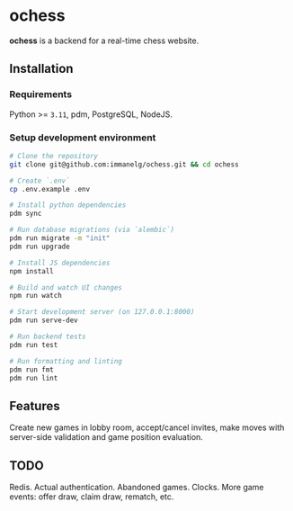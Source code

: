 # ochess

**ochess** is a backend for a real-time chess website.

## Installation
### Requirements
Python >= `3.11`, pdm, PostgreSQL, NodeJS. 

### Setup development environment
```bash
# Clone the repository
git clone git@github.com:immanelg/ochess.git && cd ochess

# Create `.env`
cp .env.example .env

# Install python dependencies 
pdm sync

# Run database migrations (via `alembic`)
pdm run migrate -m "init"
pdm run upgrade

# Install JS dependencies
npm install

# Build and watch UI changes
npm run watch

# Start development server (on 127.0.0.1:8000)
pdm run serve-dev

# Run backend tests
pdm run test

# Run formatting and linting
pdm run fmt
pdm run lint
```

## Features
Create new games in lobby room, accept/cancel invites, make moves with server-side validation and game position evaluation.

## TODO
Redis.
Actual authentication.
Abandoned games.
Clocks.
More game events: offer draw, claim draw, rematch, etc.
